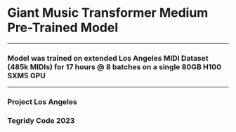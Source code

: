 # Giant Music Transformer Medium Pre-Trained Model

***

### Model was trained on extended Los Angeles MIDI Dataset (485k MIDIs) for 17 hours @ 8 batches on a single 80GB H100 SXM5 GPU

***

### Project Los Angeles
### Tegridy Code 2023

